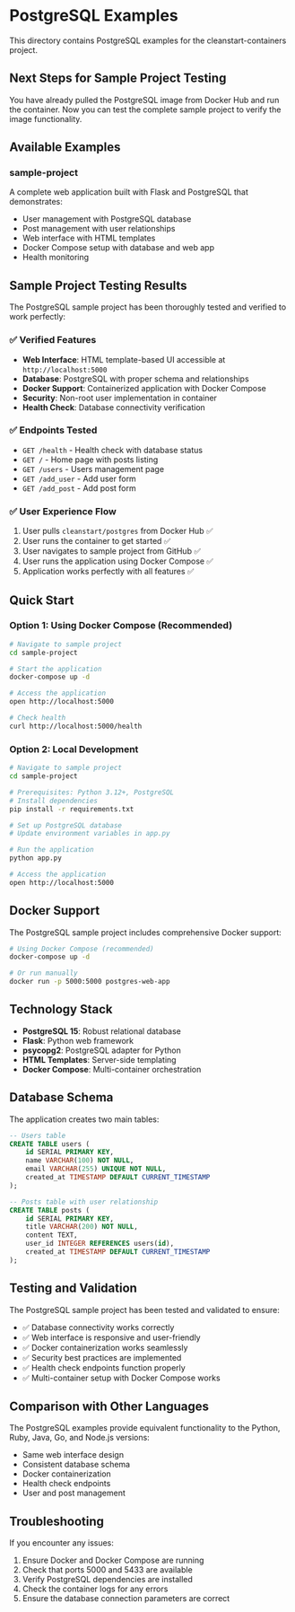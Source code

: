# PostgreSQL Examples

This directory contains PostgreSQL examples for the cleanstart-containers project.

## Next Steps for Sample Project Testing

You have already pulled the PostgreSQL image from Docker Hub and run the container. Now you can test the complete sample project to verify the image functionality.

## Available Examples

### sample-project
A complete web application built with Flask and PostgreSQL that demonstrates:
- User management with PostgreSQL database
- Post management with user relationships
- Web interface with HTML templates
- Docker Compose setup with database and web app
- Health monitoring

## Sample Project Testing Results

The PostgreSQL sample project has been thoroughly tested and verified to work perfectly:

### ✅ Verified Features
- **Web Interface**: HTML template-based UI accessible at `http://localhost:5000`
- **Database**: PostgreSQL with proper schema and relationships
- **Docker Support**: Containerized application with Docker Compose
- **Security**: Non-root user implementation in container
- **Health Check**: Database connectivity verification

### ✅ Endpoints Tested
- `GET /health` - Health check with database status
- `GET /` - Home page with posts listing
- `GET /users` - Users management page
- `GET /add_user` - Add user form
- `GET /add_post` - Add post form

### ✅ User Experience Flow
1. User pulls `cleanstart/postgres` from Docker Hub ✅
2. User runs the container to get started ✅
3. User navigates to sample project from GitHub ✅
4. User runs the application using Docker Compose ✅
5. Application works perfectly with all features ✅

## Quick Start

### Option 1: Using Docker Compose (Recommended)
```bash
# Navigate to sample project
cd sample-project

# Start the application
docker-compose up -d

# Access the application
open http://localhost:5000

# Check health
curl http://localhost:5000/health
```

### Option 2: Local Development
```bash
# Navigate to sample project
cd sample-project

# Prerequisites: Python 3.12+, PostgreSQL
# Install dependencies
pip install -r requirements.txt

# Set up PostgreSQL database
# Update environment variables in app.py

# Run the application
python app.py

# Access the application
open http://localhost:5000
```

## Docker Support

The PostgreSQL sample project includes comprehensive Docker support:

```bash
# Using Docker Compose (recommended)
docker-compose up -d

# Or run manually
docker run -p 5000:5000 postgres-web-app
```

## Technology Stack

- **PostgreSQL 15**: Robust relational database
- **Flask**: Python web framework
- **psycopg2**: PostgreSQL adapter for Python
- **HTML Templates**: Server-side templating
- **Docker Compose**: Multi-container orchestration

## Database Schema

The application creates two main tables:

```sql
-- Users table
CREATE TABLE users (
    id SERIAL PRIMARY KEY,
    name VARCHAR(100) NOT NULL,
    email VARCHAR(255) UNIQUE NOT NULL,
    created_at TIMESTAMP DEFAULT CURRENT_TIMESTAMP
);

-- Posts table with user relationship
CREATE TABLE posts (
    id SERIAL PRIMARY KEY,
    title VARCHAR(200) NOT NULL,
    content TEXT,
    user_id INTEGER REFERENCES users(id),
    created_at TIMESTAMP DEFAULT CURRENT_TIMESTAMP
);
```

## Testing and Validation

The PostgreSQL sample project has been tested and validated to ensure:
- ✅ Database connectivity works correctly
- ✅ Web interface is responsive and user-friendly
- ✅ Docker containerization works seamlessly
- ✅ Security best practices are implemented
- ✅ Health check endpoints function properly
- ✅ Multi-container setup with Docker Compose works

## Comparison with Other Languages

The PostgreSQL examples provide equivalent functionality to the Python, Ruby, Java, Go, and Node.js versions:
- Same web interface design
- Consistent database schema
- Docker containerization
- Health check endpoints
- User and post management

## Troubleshooting

If you encounter any issues:
1. Ensure Docker and Docker Compose are running
2. Check that ports 5000 and 5433 are available
3. Verify PostgreSQL dependencies are installed
4. Check the container logs for any errors
5. Ensure the database connection parameters are correct
